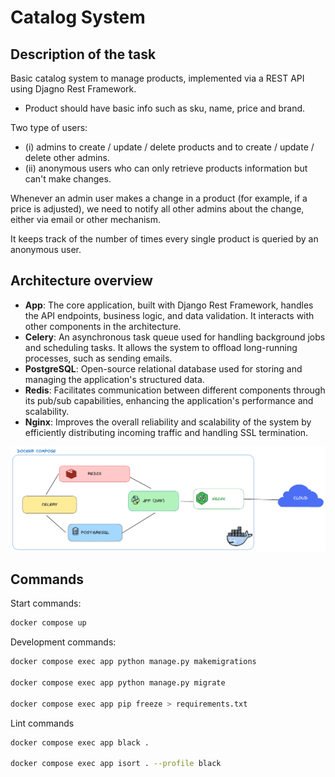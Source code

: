# Catalog System

## Description of the task

Basic catalog system to manage products, implemented via a REST API using Djagno Rest Framework.

- Product should have basic info such as sku, name, price and brand.

Two type of users:

- (i) admins to create / update / delete products and to create / update / delete other admins.
- (ii) anonymous users who can only retrieve products information but can't make changes.

Whenever an admin user makes a change in a product (for example, if a price is adjusted), we need to notify all other admins about the change, either via email or other mechanism.

It keeps track of the number of times every single product is queried by an anonymous user.

## Architecture overview

- **App**: The core application, built with Django Rest Framework, handles the API endpoints, business logic, and data validation. It interacts with other components in the architecture.
- **Celery**: An asynchronous task queue used for handling background jobs and scheduling tasks. It allows the system to offload long-running processes, such as sending emails.
- **PostgreSQL**: Open-source relational database used for storing and managing the application's structured data.
- **Redis**: Facilitates communication between different components through its pub/sub capabilities, enhancing the application's performance and scalability.
- **Nginx**: Improves the overall reliability and scalability of the system by efficiently distributing incoming traffic and handling SSL termination.

![Project Diagram](./assets/diagram.png)

## Commands

Start commands:

```sh
docker compose up
```

Development commands:

```sh
docker compose exec app python manage.py makemigrations

docker compose exec app python manage.py migrate

docker compose exec app pip freeze > requirements.txt
```

Lint commands

```sh
docker compose exec app black .

docker compose exec app isort . --profile black
```

